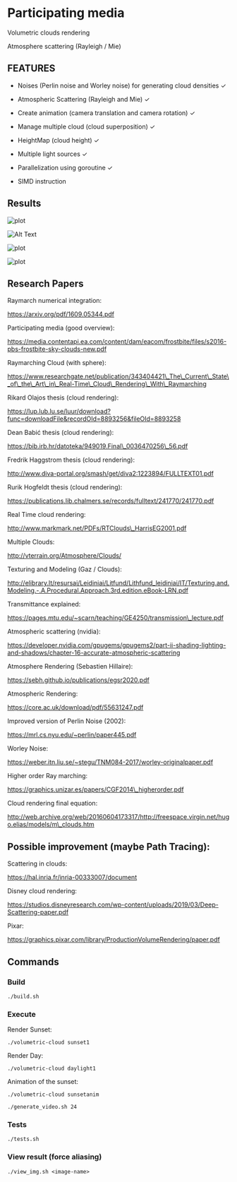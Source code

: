 # Participating media

Volumetric clouds rendering

Atmosphere scattering (Rayleigh / Mie)

## FEATURES


- Noises (Perlin noise and Worley noise) for generating cloud densities ✓ 

- Atmospheric Scattering (Rayleigh and Mie) ✓ 

- Create animation (camera translation and camera rotation) ✓

- Manage multiple cloud (cloud superposition) ✓

- HeightMap (cloud height) ✓

- Multiple light sources ✓

- Parallelization using goroutine ✓

- SIMD instruction

## Results

![plot](results/daylight1.png)

![Alt Text](results/backward-anim-one-cloud.gif)

![plot](results/sunset1-5clouds.png)

![plot](results/30_clouds.png)

## Research Papers

Raymarch numerical integration:

https://arxiv.org/pdf/1609.05344.pdf


Participating media (good overview):

https://media.contentapi.ea.com/content/dam/eacom/frostbite/files/s2016-pbs-frostbite-sky-clouds-new.pdf


Raymarching Cloud (with sphere):

https://www.researchgate.net/publication/343404421\_The\_Current\_State\_of\_the\_Art\_in\_Real-Time\_Cloud\_Rendering\_With\_Raymarching


Rikard Olajos thesis (cloud rendering):

https://lup.lub.lu.se/luur/download?func=downloadFile&recordOId=8893256&fileOId=8893258


Dean Babić thesis (cloud rendering):

https://bib.irb.hr/datoteka/949019.Final\_0036470256\_56.pdf


Fredrik Haggstrom thesis (cloud rendering):

http://www.diva-portal.org/smash/get/diva2:1223894/FULLTEXT01.pdf


Rurik Hogfeldt thesis (cloud rendering):

https://publications.lib.chalmers.se/records/fulltext/241770/241770.pdf


Real Time cloud rendering:

http://www.markmark.net/PDFs/RTClouds\_HarrisEG2001.pdf


Multiple Clouds:

http://vterrain.org/Atmosphere/Clouds/


Texturing and Modeling (Gaz / Clouds):

http://elibrary.lt/resursai/Leidiniai/Litfund/Lithfund_leidiniai/IT/Texturing.and.Modeling.-.A.Procedural.Approach.3rd.edition.eBook-LRN.pdf


Transmittance explained:

https://pages.mtu.edu/~scarn/teaching/GE4250/transmission\_lecture.pdf


Atmospheric scattering (nvidia):

https://developer.nvidia.com/gpugems/gpugems2/part-ii-shading-lighting-and-shadows/chapter-16-accurate-atmospheric-scattering


Atmosphere Rendering (Sebastien Hillaire):

https://sebh.github.io/publications/egsr2020.pdf


Atmospheric Rendering:

https://core.ac.uk/download/pdf/55631247.pdf


Improved version of Perlin Noise (2002):

https://mrl.cs.nyu.edu/~perlin/paper445.pdf


Worley Noise:

https://weber.itn.liu.se/~stegu/TNM084-2017/worley-originalpaper.pdf


Higher order Ray marching:

https://graphics.unizar.es/papers/CGF2014\_higherorder.pdf


Cloud rendering final equation:

http://web.archive.org/web/20160604173317/http://freespace.virgin.net/hugo.elias/models/m\_clouds.htm


## Possible improvement (maybe Path Tracing):


Scattering in clouds:

https://hal.inria.fr/inria-00333007/document


Disney cloud rendering:

https://studios.disneyresearch.com/wp-content/uploads/2019/03/Deep-Scattering-paper.pdf


Pixar:

https://graphics.pixar.com/library/ProductionVolumeRendering/paper.pdf

## Commands


### Build

`./build.sh`


### Execute


Render Sunset:

`./volumetric-cloud sunset1`


Render Day:

`./volumetric-cloud daylight1`


Animation of the sunset:

`./volumetric-cloud sunsetanim`

`./generate_video.sh 24`


### Tests

`./tests.sh`


### View result (force aliasing)

`./view_img.sh <image-name>`

